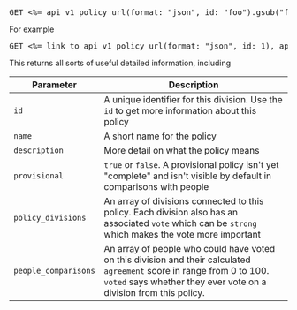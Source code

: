 <pre>GET <%= api_v1_policy_url(format: "json", id: "foo").gsub("foo", "[id]") %></pre>

For example

<pre>GET <%= link_to api_v1_policy_url(format: "json", id: 1), api_v1_policy_url(format: "json", id: 1) %></pre>

This returns all sorts of useful detailed information, including

<table class="table">
  <thead>
    <tr>
      <th>Parameter</th>
      <th>Description</th>
    </tr>
  </thead>
  <tbody>
    <tr>
      <td><code>id</code></td>
      <td>A unique identifier for this division. Use the <code>id</code> to get more information about this policy</td>
    </tr>
    <tr>
      <td><code>name</code></td>
      <td>A short name for the policy</td>
    </tr>
    <tr>
      <td><code>description</code></td>
      <td>More detail on what the policy means</td>
    </tr>
    <tr>
      <td><code>provisional</code></td>
      <td><code>true</code> or <code>false</code>. A provisional policy isn't yet "complete" and isn't visible by default in comparisons with people</td>
    </tr>
    <tr>
      <td><code>policy_divisions</code></td>
      <td>An array of divisions connected to this policy. Each division also has an associated <code>vote</code> which can be <code>strong</code> which makes the vote more important</td>
    </tr>
    <tr>
      <td><code>people_comparisons</code></td>
      <td>An array of people who could have voted on this division and their calculated <code>agreement</code>
      score in range from 0 to 100. <code>voted</code> says whether they ever vote on a division from this policy.</td></td>
    </tr>
  </tbody>
</table>
